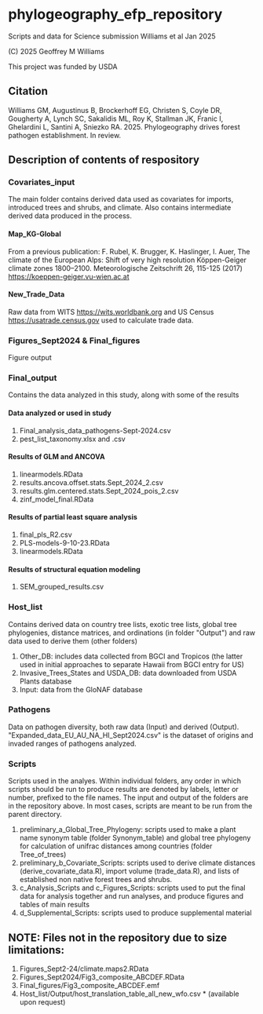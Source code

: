 # phylogeography_efp_repository
Scripts and data for Science submission Williams et al Jan 2025

(C) 2025 Geoffrey M Williams

This project was funded by USDA

## Citation

Williams GM, Augustinus B, Brockerhoff EG, Christen S, Coyle DR, Gougherty A, Lynch SC, Sakalidis ML, Roy K, Stallman JK, Franic I, Ghelardini L, Santini A, Sniezko RA. 2025. Phylogeography drives forest pathogen establishment. In review.

## Description of contents of respository

### Covariates_input
The main folder contains derived data used as covariates for imports, introduced trees and shrubs, and climate. Also contains intermediate derived data produced in the process.

#### Map_KG-Global
From a previous publication: F. Rubel, K. Brugger, K. Haslinger, I. Auer, The climate of the European Alps: Shift of very high resolution Köppen-Geiger climate zones 1800–2100. Meteorologische Zeitschrift 26, 115-125 (2017)
<https://koeppen-geiger.vu-wien.ac.at>

#### New_Trade_Data
Raw data from WITS <https://wits.worldbank.org> and US Census <https://usatrade.census.gov> used to calculate trade data.

### Figures_Sept2024 & Final_figures
Figure output

### Final_output
Contains the data analyzed in this study, along with some of the results

#### Data analyzed or used in study
1. Final_analysis_data_pathogens-Sept-2024.csv
2. pest_list_taxonomy.xlsx and .csv

#### Results of GLM and ANCOVA
1. linearmodels.RData
2. results.ancova.offset.stats.Sept_2024_2.csv
3. results.glm.centered.stats.Sept_2024_pois_2.csv
4. zinf_model_final.RData

#### Results of partial least square analysis
1. final_pls_R2.csv
2. PLS-models-9-10-23.RData
3. linearmodels.RData

#### Results of structural equation modeling
1. SEM_grouped_results.csv

### Host_list
Contains derived data on country tree lists, exotic tree lists, global tree phylogenies, distance matrices, and ordinations (in folder "Output") and raw data used to derive them (other folders)
1. Other_DB: includes data collected from BGCI and Tropicos (the latter used in initial approaches to separate Hawaii from BGCI entry for US)
2. Invasive_Trees_States and USDA_DB: data downloaded from USDA Plants database
3. Input: data from the GloNAF database

### Pathogens
Data on pathogen diversity, both raw data (Input) and derived (Output). "Expanded_data_EU_AU_NA_HI_Sept2024.csv" is the dataset of origins and invaded ranges of pathogens analyzed.

### Scripts
Scripts used in the analyes. Within individual folders, any order in which scripts should be run to produce results are denoted by labels, letter or number, prefixed to the file names. The input and output of the folders are in the repository above. In most cases, scripts are meant to be run from the parent directory.
1. preliminary_a_Global_Tree_Phylogeny: scripts used to make a plant name synonym table (folder Synonym_table) and global tree phylogeny for calculation of unifrac distances among countries (folder Tree_of_trees)
2. preliminary_b_Covariate_Scripts: scripts used to derive climate distances (derive_covariate_data.R), import volume (trade_data.R), and lists of established non native forest trees and shrubs.
3. c_Analysis_Scripts and c_Figures_Scripts: scripts used to put the final data for analysis together and run  analyses, and produce figures and tables of main results
4. d_Supplemental_Scripts: scripts used to produce supplemental material

## NOTE: Files not in the repository due to size limitations:
1. Figures_Sept2-24/climate.maps2.RData
2. Figures_Sept2024/Fig3_composite_ABCDEF.RData
3. Final_figures/Fig3_composite_ABCDEF.emf
4. Host_list/Output/host_translation_table_all_new_wfo.csv * (available upon request)